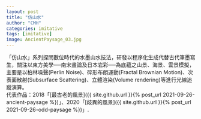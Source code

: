 ```yaml
---
layout: post
title: "仿山水"
author: "CMH"
categories: imitative
tags: [imitative]
image: AncientPaysage_03.jpg
---
```


「仿山水」系列探問數位時代的水墨山水技法，研發以程序化生成代替古代筆墨寫生，關注以東方美學──南宋畫論及日本岩彩──為底蘊之山景、海景、雲景模擬，主要是以柏林噪聲(Perlin Noise)、碎形布朗運動(Fractal Brownian Motion)、次表面散射(Subsurface Scattering)、立體渲染(Volume rendering)等進行光線追蹤演算。  
代表作品：2018「[最古老的風景]({{ site.github.url }}{% post_url 2021-09-26-ancient-paysage %})」、2020「[歧異的風景]({{ site.github.url }}{% post_url 2021-09-26-odd-paysage %})」.
  
  
  
  
  
